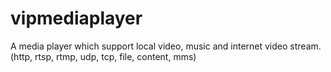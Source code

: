 vipmediaplayer
==============

A media player which support local video, music and internet video stream.(http, rtsp, rtmp, udp, tcp, file, content, mms)
